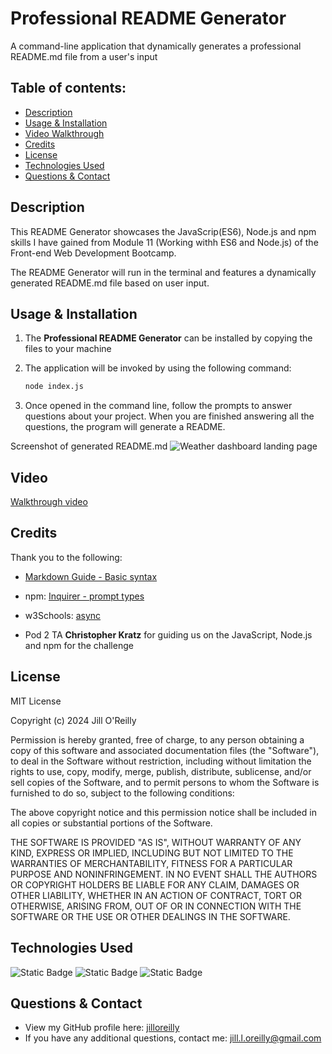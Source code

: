 # Professional README Generator

A command-line application that dynamically generates a professional README.md file from a user's input

  ## Table of contents:
  - [Description](#Description)
  - [Usage & Installation](#Usage--installation)
  - [Video Walkthrough](#Video)
  - [Credits](#Credits)
  - [License](#License)
  - [Technologies Used](#Technologies-used)
  - [Questions & Contact](#Questions--contact)

## Description

This README Generator showcases the JavaScrip(ES6), Node.js and npm skills I have gained from Module 11 (Working withh ES6 and Node.js) of the Front-end Web Development Bootcamp. 

The  README Generator will run in the terminal and features a dynamically generated README.md file based on user input.

## Usage & Installation

1. The **Professional README Generator** can be installed by copying the files to your machine

2. The application will be invoked by using the following command:

   ```bash
   node index.js
   ```

3. Once opened in the command line, follow the prompts to answer questions about your  project. When you are finished answering all the questions, the program will generate a README.

Screenshot of generated README.md 
![Weather dashboard landing page](assets/images/1-screenshot-weather-dashboard.png)


## Video
[Walkthrough video](https://drive.google.com/file/d/1gCTz3v-LOCv-E_qlTLLhEoax9M8i1Sbe/view) 

## Credits

Thank you to the following:

- [Markdown Guide - Basic syntax](https://www.markdownguide.org/basic-syntax/)

- npm: [Inquirer - prompt types](https://www.npmjs.com/package//inquirer#prompt-types)

- w3Schools: [async](https://www.w3schools.com/js/js_async.asp)

- Pod 2 TA **Christopher Kratz** for guiding us on the JavaScript, Node.js and npm for the challenge


## License

MIT License

Copyright (c) 2024 Jill O'Reilly

Permission is hereby granted, free of charge, to any person obtaining a copy
of this software and associated documentation files (the "Software"), to deal
in the Software without restriction, including without limitation the rights
to use, copy, modify, merge, publish, distribute, sublicense, and/or sell
copies of the Software, and to permit persons to whom the Software is
furnished to do so, subject to the following conditions:

The above copyright notice and this permission notice shall be included in all
copies or substantial portions of the Software.

THE SOFTWARE IS PROVIDED "AS IS", WITHOUT WARRANTY OF ANY KIND, EXPRESS OR
IMPLIED, INCLUDING BUT NOT LIMITED TO THE WARRANTIES OF MERCHANTABILITY,
FITNESS FOR A PARTICULAR PURPOSE AND NONINFRINGEMENT. IN NO EVENT SHALL THE
AUTHORS OR COPYRIGHT HOLDERS BE LIABLE FOR ANY CLAIM, DAMAGES OR OTHER
LIABILITY, WHETHER IN AN ACTION OF CONTRACT, TORT OR OTHERWISE, ARISING FROM,
OUT OF OR IN CONNECTION WITH THE SOFTWARE OR THE USE OR OTHER DEALINGS IN THE
SOFTWARE.

## Technologies Used

![Static Badge](https://img.shields.io/badge/NodeJS-green)
![Static Badge](https://img.shields.io/badge/JavaScript-yellow)
![Static Badge](https://img.shields.io/badge/NPM-red)

## Questions & Contact
  - View my GitHub profile here: [jilloreilly](https://github.com/jilloreilly)
  - If you have any additional questions, contact me: [jill.l.oreilly@gmail.com](mailto:jill.l.oreilly@gmail.com)










